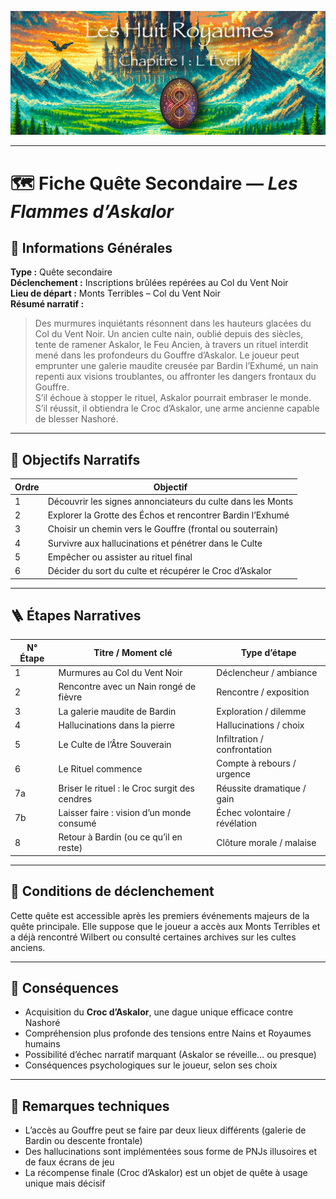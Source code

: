 ![Cover](https://raw.githubusercontent.com/nicolasvauchenet/eightrealms-awakening/refs/heads/main/assets/img/core/cover_documentation.png)

---

# 🗺️ Fiche Quête Secondaire — *Les Flammes d’Askalor*

## 🧾 Informations Générales

**Type :** Quête secondaire  
**Déclenchement :** Inscriptions brûlées repérées au Col du Vent Noir  
**Lieu de départ :** Monts Terribles – Col du Vent Noir  
**Résumé narratif :**
> Des murmures inquiétants résonnent dans les hauteurs glacées du Col du Vent Noir. Un ancien culte nain, oublié depuis
> des siècles, tente de ramener Askalor, le Feu Ancien, à travers un rituel interdit mené dans les profondeurs du
> Gouffre d’Askalor. Le joueur peut emprunter une galerie maudite creusée par Bardin l’Exhumé, un nain repenti aux
> visions troublantes, ou affronter les dangers frontaux du Gouffre.  
> S’il échoue à stopper le rituel, Askalor pourrait embraser le monde.  
> S’il réussit, il obtiendra le Croc d’Askalor, une arme ancienne capable de blesser Nashoré.

---

## 🎯 Objectifs Narratifs

| Ordre | Objectif                                                   |
|-------|------------------------------------------------------------|
| 1     | Découvrir les signes annonciateurs du culte dans les Monts |
| 2     | Explorer la Grotte des Échos et rencontrer Bardin l’Exhumé |
| 3     | Choisir un chemin vers le Gouffre (frontal ou souterrain)  |
| 4     | Survivre aux hallucinations et pénétrer dans le Culte      |
| 5     | Empêcher ou assister au rituel final                       |
| 6     | Décider du sort du culte et récupérer le Croc d’Askalor    |

---

## 🪜 Étapes Narratives

| N° Étape | Titre / Moment clé                            | Type d’étape                  |
|----------|-----------------------------------------------|-------------------------------|
| 1        | Murmures au Col du Vent Noir                  | Déclencheur / ambiance        |
| 2        | Rencontre avec un Nain rongé de fièvre        | Rencontre / exposition        |
| 3        | La galerie maudite de Bardin                  | Exploration / dilemme         |
| 4        | Hallucinations dans la pierre                 | Hallucinations / choix        |
| 5        | Le Culte de l’Âtre Souverain                  | Infiltration / confrontation  |
| 6        | Le Rituel commence                            | Compte à rebours / urgence    |
| 7a       | Briser le rituel : le Croc surgit des cendres | Réussite dramatique / gain    |
| 7b       | Laisser faire : vision d’un monde consumé     | Échec volontaire / révélation |
| 8        | Retour à Bardin (ou ce qu’il en reste)        | Clôture morale / malaise      |

---

## 🔐 Conditions de déclenchement

Cette quête est accessible après les premiers événements majeurs de la quête principale. Elle suppose que le joueur a
accès aux Monts Terribles et a déjà rencontré Wilbert ou consulté certaines archives sur les cultes anciens.

---

## 🎁 Conséquences

- Acquisition du **Croc d’Askalor**, une dague unique efficace contre Nashoré
- Compréhension plus profonde des tensions entre Nains et Royaumes humains
- Possibilité d’échec narratif marquant (Askalor se réveille… ou presque)
- Conséquences psychologiques sur le joueur, selon ses choix

---

## 🧪 Remarques techniques

- L’accès au Gouffre peut se faire par deux lieux différents (galerie de Bardin ou descente frontale)
- Des hallucinations sont implémentées sous forme de PNJs illusoires et de faux écrans de jeu
- La récompense finale (Croc d’Askalor) est un objet de quête à usage unique mais décisif
